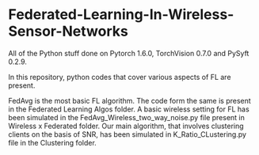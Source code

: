 # Federated-Learning-In-Wireless-Sensor-Networks
All of the Python stuff done on Pytorch 1.6.0, TorchVision 0.7.0 and PySyft 0.2.9.

In this repository, python codes that cover various aspects of FL are present. 

FedAvg is the most basic FL algorithm. The code form the same is present in the Federated Learning Algos folder.
A basic wireless setting for FL has been simulated in the FedAvg_Wireless_two_way_noise.py file present in Wireless x Federated folder.
Our main algorithm, that involves clustering clients on the basis of SNR, has been simulated in K_Ratio_CLustering.py file in the Clustering folder.

